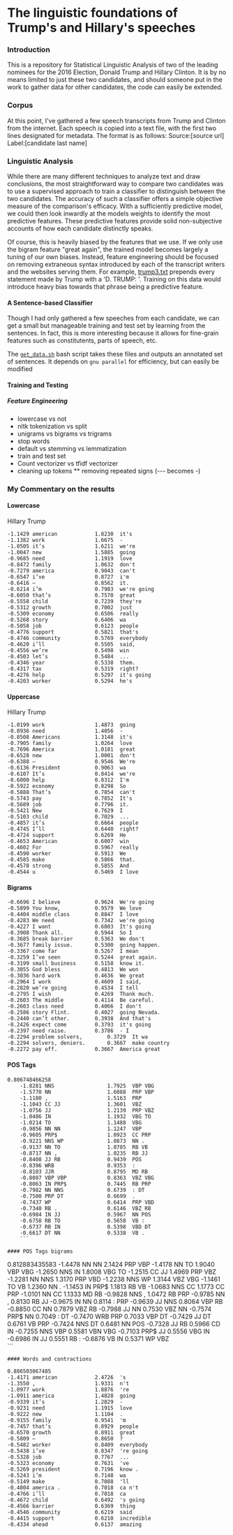 # The linguistic foundations of Trump's and Hillary's speeches

### Introduction

This is a repository for Statistical Linguistic Analysis of two of the leading nominees for the 2016 Election, Donald Trump and Hillary Clinton. It is by no means limited to just these two candidates, and should someone put in the work to gather data for other candidates, the code can easily be extended. 

### Corpus
At this point, I've gathered a few speech transcripts from Trump and Clinton from the internet. Each speech is copied into a text file, with the first two lines designated for metadata. The format is as follows:
Source:[source url]
Label:[candidate last name]
<body>

### Linguistic Analysis
While there are many different techniques to analyze text and draw conclusions, the most straightforward way to compare two candidates was to use a supervised approach to train a classifier to distinguish between the two candidates. The accuracy of such a classifier offers a simple objective measure of the comparison's efficacy. With a sufficiently predictive model, we could then look inwardly at the models weights to identify the most predictive features. These predictive features provide solid non-subjective accounts of how each candidate distinctly speaks.

Of course, this is heavily biased by the features that we use. If we only use the bigram feature "great again", the trained model becomes largely a tuning of our own biases. Instead, feature engineering should be focused on removing extraneous syntax introduced by each of the transcript writers and the websites serving them. For example, [trump3.txt](trump3.txt) prepends every statement made by Trump with a 'D. TRUMP: '. Training on this data would introduce heavy bias towards that phrase being a predictive feature. 

#### A Sentence-based Classifier
Though I had only gathered a few speeches from each candidate, we can get a small but manageable training and test set by learning from the sentences. In fact, this is more interesting because it allows for fine-grain features such as constitutents, parts of speech, etc. 

The [`get_data.sh`](get_data.sh) bash script takes these files and outputs an annotated set of sentences. It depends on `gnu parallel` for efficiency, but can easily be modified

#### Training and Testing

##### Feature Engineering
* lowercase vs not
* nltk tokenization vs split
* unigrams vs bigrams vs trigrams
* stop words
* default vs stemming vs lemmatization
* train and test set
* Count vectorizer vs tfidf vectorizer
* cleaning up tokens 
** removing repeated signs (--- becomes -)

### My Commentary on the results
#### Lowercase
Hillary                     Trump
```
-1.1429	american       		1.8230	it's
-1.1382	work           		1.6675	-
-1.0505	it’s           		1.6211	we're
-1.0047	new            		1.5885	going
-0.9685	need           		1.1919	love
-0.8472	family         		1.0632	don't
-0.7279	america        		0.9043	can't
-0.6547	i’ve           		0.8727	i'm
-0.6416	–              		0.8562	it.
-0.6214	i’m            		0.7983	we're going
-0.6050	that’s         		0.7570	great
-0.5558	child          		0.7239	they're
-0.5312	growth         		0.7002	just
-0.5309	economy        		0.6506	really
-0.5268	story          		0.6406	wa
-0.5058	job            		0.6123	people
-0.4776	support        		0.5821	that's
-0.4746	community      		0.5769	everybody
-0.4620	i’ll           		0.5505	said,
-0.4556	we’re          		0.5498	win
-0.4503	let’s          		0.5484	...
-0.4346	year           		0.5338	them.
-0.4317	tax            		0.5319	right?
-0.4276	help           		0.5297	it's going
-0.4203	worker         		0.5294	he's
```	
#### Uppercase
Hillary                     Trump
```
-1.0199	work           		1.4873	going
-0.8936	need           		1.4056	-
-0.8508	Americans      		1.3148	it's
-0.7905	family         		1.0264	love
-0.7696	America        		1.0181	great
-0.6528	new            		1.0001	don't
-0.6388	–              		0.9546	We're
-0.6136	President      		0.9063	wa
-0.6107	It’s           		0.8414	we're
-0.6000	help           		0.8312	I'm
-0.5922	economy        		0.8298	So
-0.5888	That’s         		0.7854	can't
-0.5743	pay            		0.7852	It's
-0.5689	job            		0.7796	it.
-0.5421	New            		0.7629	I
-0.5103	child          		0.7029	...
-0.4857	it’s           		0.6664	people
-0.4745	I’ll           		0.6440	right?
-0.4724	support        		0.6269	He
-0.4653	American       		0.6007	win
-0.4602	For            		0.5967	really
-0.4590	worker         		0.5913	We
-0.4585	make           		0.5866	that.
-0.4578	strong         		0.5855	And
-0.4544	u              		0.5469	I love
```

#### Bigrams

```
-0.6696	I believe      		0.9624	We're going
-0.5899	You know,      		0.9579	We love
-0.4404	middle class   		0.8847	I love
-0.4283	We need        		0.7342	we're going
-0.4227	I want         		0.6803	It's going
-0.3908	Thank all.     		0.5944	So I
-0.3685	break barrier  		0.5363	We don't
-0.3677	family issue.  		0.5300	going happen.
-0.3367	come far       		0.5267	I mean
-0.3259	I’ve seen      		0.5244	great again.
-0.3199	small business 		0.5158	know it.
-0.3055	God bless      		0.4813	We won
-0.3036	hard work      		0.4636	We great
-0.2964	I work         		0.4609	I said,
-0.2820	we’re going    		0.4534	I tell
-0.2795	I wish         		0.4269	Thank much.
-0.2603	The middle     		0.4114	Be careful.
-0.2603	class need     		0.4066	I don't
-0.2586	story Flint.   		0.4027	going Nevada.
-0.2440	can’t other.   		0.3938	And that's
-0.2426	expect come    		0.3793	it's going
-0.2397	need raise.    		0.3786	- I
-0.2294	problem solvers,		0.3729	It wa
-0.2294	solvers, deniers.		0.3667	make country
-0.2272	pay off.       		0.3667	America great
```

#### POS Tags
```
0.806748466258
	-1.8281	NNS            		1.7925	VBP VBG
	-1.5770	NN             		1.6088	PRP VBP
	-1.1180	,              		1.5163	PRP
	-1.1043	CC JJ          		1.3601	VBZ
	-1.0756	JJ             		1.2139	PRP VBZ
	-1.0486	IN             		1.1932	VBG TO
	-1.0214	TO             		1.1488	VBG
	-0.9856	NN NN          		1.1247	VBP
	-0.9605	PRP$           		1.0923	CC PRP
	-0.9221	NNS WP         		1.0873	NN .
	-0.9137	NN TO          		1.0785	RB VB
	-0.8717	NN ,           		1.0235	RB JJ
	-0.8408	JJ RB          		0.9439	POS
	-0.8396	WRB            		0.9353	:
	-0.8103	JJR            		0.8795	MD RB
	-0.8087	VBP VBP        		0.8363	VBZ VBG
	-0.8063	IN PRP$        		0.7445	RB PRP
	-0.7982	NN NNS         		0.6739	: DT
	-0.7500	PRP DT         		0.6699	.
	-0.7437	WP             		0.6414	PRP VBD
	-0.7340	RB .           		0.6146	VBZ RB
	-0.6984	IN JJ          		0.5967	NN POS
	-0.6758	RB TO          		0.5658	VB :
	-0.6737	RB IN          		0.5398	VBD DT
	-0.6617	DT NN          		0.5338	VB .
	```
	
#### POS Tags bigrams
```
0.812883435583
	-1.4478	NN NN          		2.1424	PRP VBP
	-1.4178	NN TO          		1.9040	VBP VBG
	-1.2650	NNS IN         		1.8008	VBG TO
	-1.2515	CC JJ          		1.4969	PRP VBZ
	-1.2281	NN NNS         		1.3170	PRP VBD
	-1.2238	NNS WP         		1.3144	VBZ VBG
	-1.1461	TO VB          		1.2360	NN .
	-1.1453	IN PRP$        		1.1813	RB VB
	-1.0683	NNS CC         		1.1773	CC PRP
	-1.0101	NN CC          		1.1333	MD RB
	-0.9828	NNS ,          		1.0472	RB PRP
	-0.9785	NN ,           		0.8130	RB JJ
	-0.9675	IN NN          		0.8114	: PRP
	-0.9639	JJ NNS         		0.8064	VBP RB
	-0.8850	CC NN          		0.7879	VBZ RB
	-0.7988	JJ NN          		0.7530	VBZ NN
	-0.7574	PRP$ NN        		0.7049	: DT
	-0.7470	WRB PRP        		0.7033	VBP DT
	-0.7429	JJ DT          		0.6761	VB PRP
	-0.7424	NNS DT         		0.6481	NN POS
	-0.7328	JJ RB          		0.5966	CD IN
	-0.7255	NNS VBP        		0.5581	VBN VBG
	-0.7103	PRP$ JJ        		0.5556	VBG IN
	-0.6986	IN JJ          		0.5551	RB :
	-0.6876	VB IN          		0.5371	WP VBZ	
	```
	
	#### Words and contractions
	
	0.886503067485
	-1.4171	american       		2.4726	's
	-1.3550	,              		1.9331	n't
	-1.0977	work           		1.8876	're
	-1.0911	america        		1.4828	going
	-0.9339	it’s           		1.2829	-
	-0.9231	need           		1.1915	love
	-0.9222	new            		1.1104	.
	-0.9155	family         		0.9541	'm
	-0.7457	that’s         		0.8929	people
	-0.6570	growth         		0.8911	great
	-0.5809	–              		0.8650	?
	-0.5482	worker         		0.8409	everybody
	-0.5438	i’ve           		0.8347	're going
	-0.5328	job            		0.7767	...
	-0.5323	economy        		0.7631	've
	-0.5269	president      		0.7196	know .
	-0.5243	i’m            		0.7148	wa
	-0.5149	make           		0.7088	'll
	-0.4804	america .      		0.7018	ca n't
	-0.4766	i’ll           		0.7018	ca
	-0.4672	child          		0.6492	's going
	-0.4566	barrier        		0.6369	thing
	-0.4546	community      		0.6219	said
	-0.4415	support        		0.6210	incredible
	-0.4334	ahead          		0.6137	amazing
